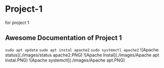 # Project-1
for project 1
## Awesome Documentation of Project 1
`sudo apt update`
`sudo apt instal apache2`
`sudo systemctl apache2`
![Apache status](./images/status apache2.PNG)
![Apache Instal](./images/Apache apt instal.PNG)
![Apache systemctl](./images/Apache apt.PNG)